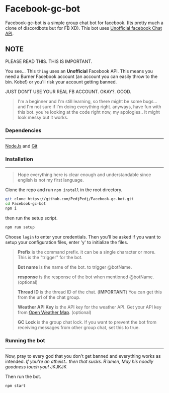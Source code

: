 
# Facebook-gc-bot

Facebook-gc-bot is a simple group chat bot for facebook. (Its pretty much a clone of discordbots but for FB XD).
This bot uses [Unofficial facebook Chat API](https://github.com/Schmavery/facebook-chat-api).

## NOTE

PLEASE READ THIS. THIS IS IMPORTANT.

You see... This `thing` uses an **Unofficial** Facebook API. This means you need a Burner Facebook account (an account you can easily throw to the bin. Kobe!) or you'll risk your account getting banned.

JUST DON'T USE YOUR REAL FB ACCOUNT. OKAY?. GOOD.

> I'm a beginner and I'm still learning, so there might be some bugs... and I'm not sure if I'm doing everything right. anyways, have fun with this bot. you're looking at the code right now, my apologies.. It might look messy but it works.

### Dependencies

***

[NodeJs](https://nodejs.org/en/download/) and [Git](https://git-scm.com/downloads)

### Installation

***

> Hope everything here is clear enough and understandable since english is not my first language.

Clone the repo and run `npm install` in the root directory.

```bash
git clone https://github.com/PedjPedj/Facebook-gc-bot.git
cd Facebook-gc-bot
npm i
```

then run the setup script.

```bash
npm run setup
```

Choose `login` to enter your credentials. Then you'll be asked if you want to setup your configuration files, enter 'y' to initialize the files.

> **Prefix** is the command prefix. it can be a single character or more. This is the "trigger" for the bot.
>
> **Bot name** is the name of the bot. to trigger @botName.
>
> **response** is the response of the bot when mentioned @botName. (optional)
>
> **Thread ID** is the thread ID of the chat. (**IMPORTANT**) You can get this from the url of the chat group.
>
> **Weather API Key** is the API key for the weather API. Get your API key from [Open Weather Map](https://openweathermap.org/api). (optional)
>
> **GC Lock** is the group chat lock. If you want to prevent the bot from receiving messages from other group chat, set this to true.

### Running the bot

***

Now, pray to every god that you don't get banned and everything works as intended.
*If you're an atheist.. then that sucks. R'amen, May his noodly goodness touch you!* JKJKJK

Then run the bot.

```bash
npm start
```
